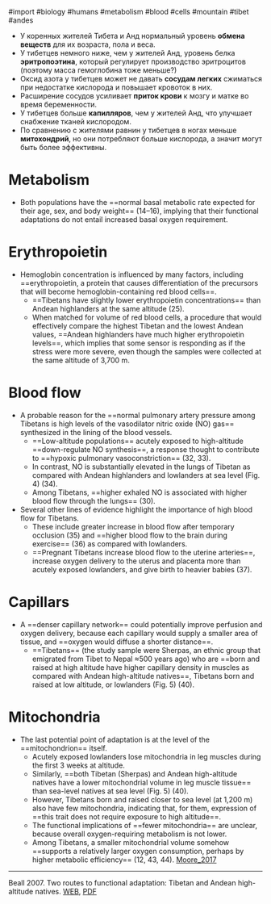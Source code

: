 #import #biology #humans #metabolism #blood #cells #mountain #tibet #andes

* У коренных жителей Тибета и Анд нормальный уровень **обмена веществ** для их возраста, пола и веса.
* У тибетцев немного ниже, чем у жителей Анд, уровень белка **эритропоэтина**, который регулирует производство эритроцитов (поэтому масса гемоглобина тоже меньше?)
* Оксид азота у тибетцев может не давать **сосудам легких** сжиматься при недостатке кислорода и повышает кровоток в них.
* Расширение сосудов усиливает **приток крови** к мозгу и матке во время беременности.
* У тибетцев больше **капилляров**, чем у жителей Анд, что улучшает снабжение тканей кислородом.
* По сравнению с жителями равнин у тибетцев в ногах меньше **митохондрий**, но они потребляют больше кислорода, а значит могут быть более эффективны.

# Metabolism

* Both populations have the ==normal basal metabolic rate expected for their age, sex, and body weight== (14–16), implying that their functional adaptations do not entail increased basal oxygen requirement.

# Erythropoietin

* Hemoglobin concentration is influenced by many factors, including ==erythropoietin, a protein that causes differentiation of the precursors that will become hemoglobin-containing red blood cells==.
	* ==Tibetans have slightly lower erythropoietin concentrations== than Andean highlanders at the same altitude (25).
	* When matched for volume of red blood cells, a procedure that would effectively compare the highest Tibetan and the lowest Andean values, ==Andean highlanders have much higher erythropoietin levels==, which implies that some sensor is responding as if the stress were more severe, even though the samples were collected at the same altitude of 3,700 m.

# Blood flow

* A probable reason for the ==normal pulmonary artery pressure among Tibetans is high levels of the vasodilator nitric oxide (NO) gas== synthesized in the lining of the blood vessels.
	* ==Low-altitude populations== acutely exposed to high-altitude ==down-regulate NO synthesis==, a response thought to contribute to ==hypoxic pulmonary vasoconstriction== (32, 33).
	* In contrast, NO is substantially elevated in the lungs of Tibetan as compared with Andean highlanders and lowlanders at sea level (Fig. 4) (34).
	* Among Tibetans, ==higher exhaled NO is associated with higher blood flow through the lungs== (30).
* Several other lines of evidence highlight the importance of high blood flow for Tibetans.
	* These include greater increase in blood flow after temporary occlusion (35) and ==higher blood flow to the brain during exercise== (36) as compared with lowlanders.
	* ==Pregnant Tibetans increase blood flow to the uterine arteries==, increase oxygen delivery to the uterus and placenta more than acutely exposed lowlanders, and give birth to heavier babies (37).

# Capillars

* A ==denser capillary network== could potentially improve perfusion and oxygen delivery, because each capillary would supply a smaller area of tissue, and ==oxygen would diffuse a shorter distance==.
	* ==Tibetans== (the study sample were Sherpas, an ethnic group that emigrated from Tibet to Nepal ≈500 years ago) who are ==born and raised at high altitude have higher capillary density in muscles as compared with Andean high-altitude natives==, Tibetans born and raised at low altitude, or lowlanders (Fig. 5) (40).

# Mitochondria

* The last potential point of adaptation is at the level of the ==mitochondrion== itself. 
	* Acutely exposed lowlanders lose mitochondria in leg muscles during the first 3 weeks at altitude.
	* Similarly, ==both Tibetan (Sherpas) and Andean high-altitude natives have a lower mitochondrial volume in leg muscle tissue== than sea-level natives at sea level (Fig. 5) (40).
	* However, Tibetans born and raised closer to sea level (at 1,200 m) also have few mitochondria, indicating that, for them, expression of ==this trait does not require exposure to high altitude==.
	* The functional implications of ==fewer mitochondria== are unclear, because overall oxygen-requiring metabolism is not lower.
	* Among Tibetans, a smaller mitochondrial volume somehow ==supports a relatively larger oxygen consumption, perhaps by higher metabolic efficiency== (12, 43, 44). [Moore_2017](2023-0922-1013.Moore_2017.md#Mitochondria)

---
Beall 2007. Two routes to functional adaptation: Tibetan and Andean high-altitude natives. [WEB](https://doi.org/10.1073/pnas.0701985104), [PDF](../source/Beall_2007.pdf)